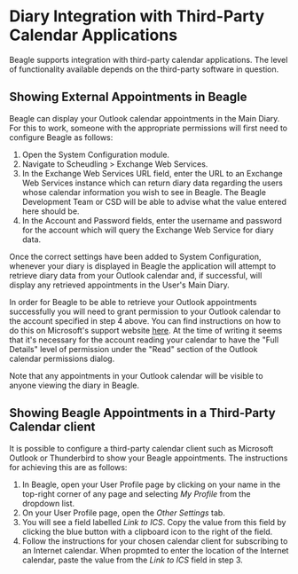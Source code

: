 # Diary Integration with Third-Party Calendar Applications
Beagle supports integration with third-party calendar applications. The level of functionality available depends on the third-party software in question.

## Showing External Appointments in Beagle
Beagle can display your Outlook calendar appointments in the Main Diary. For this to work, someone with the appropriate permissions will first need to configure Beagle as follows:

1. Open the System Configuration module.
0. Navigate to Scheudling > Exchange Web Services.
0. In the Exchange Web Services URL field, enter the URL to an Exchange Web Services instance which can return diary data regarding the users whose calendar information you wish to see in Beagle. The Beagle Development Team or CSD will be able to advise what the value entered here should be.
0. In the Account and Password fields, enter the username and password for the account which will query the Exchange Web Service for diary data.

Once the correct settings have been added to System Configuration, whenever your diary is displayed in Beagle the application will attempt to retrieve diary data from your Outlook calendar and, if successful, will display any retrieved appointments in the User's Main Diary. 

In order for Beagle to be able to retrieve your Outlook appointments successfully you will need to grant permission to your Outlook calendar to the account specified in step 4 above. You can find instructions on how to do this on Microsoft's support website [here](https://support.office.com/en-us/article/share-an-outlook-calendar-with-other-people-353ed2c1-3ec5-449d-8c73-6931a0adab88). At the time of writing it seems that it's necessary for the account reading your calendar to have the "Full Details" level of permission under the "Read" section of the Outlook calendar permissions dialog.

Note that any appointments in your Outlook calendar will be visible to anyone viewing the diary in Beagle. 

## Showing Beagle Appointments in a Third-Party Calendar client
It is possible to configure a third-party calendar client such as Microsoft Outlook or Thunderbird to show your Beagle appointments. The instructions for achieving this are as follows:

1. In Beagle, open your User Profile page by clicking on your name in the top-right corner of any page and selecting _My Profile_ from the dropdown list.
0. On your User Profile page, open the _Other Settings_ tab.
0. You will see a field labelled _Link to ICS_. Copy the value from this field by clicking the blue button with a clipboard icon to the right of the field.
0. Follow the instructions for your chosen calendar client for subscribing to an Internet calendar. When propmted to enter the location of the Internet calendar, paste the value from the _Link to ICS_ field in step 3.